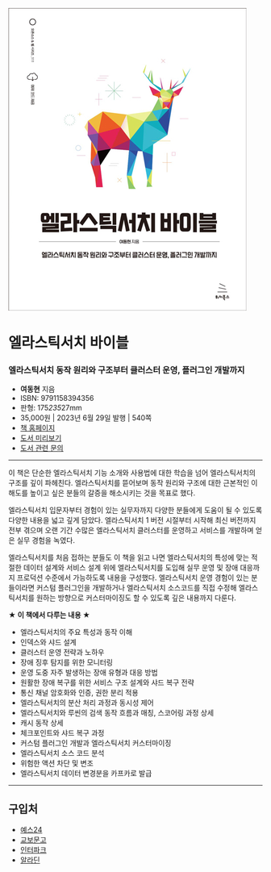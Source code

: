 
![cover](cover.jpg)

# 엘라스틱서치 바이블
### 엘라스틱서치 동작 원리와 구조부터 클러스터 운영, 플러그인 개발까지

- **여동현** 지음
- ISBN: 9791158394356
- 판형: 175*235*27mm
- 35,000원 | 2023년 6월 29일 발행 | 540쪽
- [책 홈페이지](https://wikibook.co.kr/elasticsearch-bible/)
- [도서 미리보기](http://www.yes24.com/Product/Viewer/Preview/119719070)
- [도서 관련 문의](https://wikibook.co.kr/support/contact/)

---

이 책은 단순한 엘라스틱서치 기능 소개와 사용법에 대한 학습을 넘어 엘라스틱서치의 구조를 깊이 파헤친다. 엘라스틱서치를 뜯어보며 동작 원리와 구조에 대한 근본적인 이해도를 높이고 싶은 분들의 갈증을 해소시키는 것을 목표로 했다.

엘라스틱서치 입문자부터 경험이 있는 실무자까지 다양한 분들에게 도움이 될 수 있도록 다양한 내용을 넓고 깊게 담았다. 엘라스틱서치 1 버전 시절부터 시작해 최신 버전까지 전부 겪으며 오랜 기간 수많은 엘라스틱서치 클러스터를 운영하고 서비스를 개발하며 얻은 실무 경험을 녹였다.

엘라스틱서치를 처음 접하는 분들도 이 책을 읽고 나면 엘라스틱서치의 특성에 맞는 적절한 데이터 설계와 서비스 설계 위에 엘라스틱서치를 도입해 실무 운영 및 장애 대응까지 프로덕션 수준에서 가능하도록 내용을 구성했다. 엘라스틱서치 운영 경험이 있는 분들이라면 커스텀 플러그인을 개발하거나 엘라스틱서치 소스코드를 직접 수정해 엘라스틱서치를 원하는 방향으로 커스터마이징도 할 수 있도록 깊은 내용까지 다룬다.

**★ 이 책에서 다루는 내용 ★**

- 엘라스틱서치의 주요 특성과 동작 이해
- 인덱스와 샤드 설계
- 클러스터 운영 전략과 노하우
- 장애 징후 탐지를 위한 모니터링
- 운영 도중 자주 발생하는 장애 유형과 대응 방법
- 원활한 장애 복구를 위한 서비스 구조 설계와 샤드 복구 전략
- 통신 채널 암호화와 인증, 권한 분리 적용
- 엘라스틱서치의 분산 처리 과정과 동시성 제어
- 엘라스틱서치와 루씬의 검색 동작 흐름과 매칭, 스코어링 과정 상세
- 캐시 동작 상세
- 체크포인트와 샤드 복구 과정
- 커스텀 플러그인 개발과 엘라스틱서치 커스터마이징
- 엘라스틱서치 소스 코드 분석
- 위험한 액션 차단 및 변조
- 엘라스틱서치 데이터 변경분을 카프카로 발급

---
 
 ## 구입처
 
 - [예스24](http://www.yes24.com/Product/Goods/119719070)
 - [교보문고](https://product.kyobobook.co.kr/detail/S000202720436)
 - [인터파크](http://book.interpark.com/product/BookDisplay.do?_method=detail&sc.prdNo=356758354)
 - [알라딘](https://www.aladin.co.kr/shop/wproduct.aspx?ItemId=319183082)